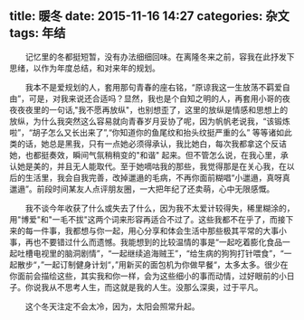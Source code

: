 title: 暖冬
date: 2015-11-16 14:27
categories: 杂文
tags: 年结
---
&ensp;&ensp;&ensp;&ensp;记忆里的冬都挺短暂，没有办法细细回味。在离隆冬来之前，容我在此抒发下思绪，以作为年度总结，和对来年的规划。

&ensp;&ensp;&ensp;&ensp;我本不是爱规划的人，套用那句青春的座右铭，“原谅我这一生放荡不羁爱自由”，可是，对我来说还合适吗？显然，我也是个自知之明的人，再套用小哥的夜夜夜夜里的一句话,"我不愿再放纵"，也别想歪了，这里的放纵是情感和思想上的放纵，为什么我突然这么容易就向青春岁月妥协了呢，因为帆帆老说我，“该锻炼啦”，“胡子怎么又长出来了”,“你知道你的鱼尾纹和抬头纹挺严重的么”   等等诸如此类的话，她总是黑我，只有一点她必须得承认，我比她白，每次我都拿这个反诘她，也都挺奏效，瞬间气氛稍稍变的"和谐"  起来。但不管怎么说，在我心里，承认她是美的，并且无人能取代。至于她嘀咕我的那些，我觉得那是在关心我，在以后的生活里，我会自我完善，改掉邋遢的毛病，不再你面前糊唱“小邋遢，真呀真邋遢”。前段时间某友人点评朋友圈，一大把年纪了还卖萌，心中无限感慨。
<!-- more -->
&ensp;&ensp;&ensp;&ensp;我不谈今年收获了什么或失去了什么，因为我不太爱计较得失，稀里糊涂的，用"博爱"和"一毛不拔"这两个词来形容再适合不过了。这些我都不在乎了，而接下来的每一件事，我都想与你一起，用心分享和体会生活中那些极其平常的大事小事，再也不要错过什么而遗憾。我能想到的比较温情的事是“一起吃着膨化食品一起吐槽电视里的脑洞剧情”，“一起继续追海贼王”，“给生病的狗狗打针喂食”，“一起散步“，”一起订制健身计划“，”用新买的面包机为你做早餐“，太多太多。很少在你面前会描绘这些，其实我和你一样，会为这些细小的事而动情，过好眼前的小日子。你说我从不思考人生，而这就是我的人生。没那么深奥，过于平凡。

&ensp;&ensp;&ensp;&ensp;这个冬天注定不会太冷，因为，太阳会照常升起。